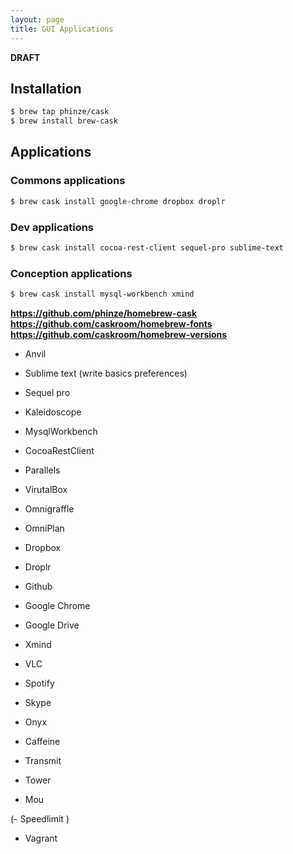 ```yaml
---
layout: page
title: GUI Applications
---
```


**DRAFT**

## Installation

```bash
$ brew tap phinze/cask
$ brew install brew-cask
```

## Applications

### Commons applications

```bash
$ brew cask install google-chrome dropbox droplr 
```


### Dev applications

```bash
$ brew cask install cocoa-rest-client sequel-pro sublime-text 
```


### Conception applications

```bash
$ brew cask install mysql-workbench xmind
```


**https://github.com/phinze/homebrew-cask**
**https://github.com/caskroom/homebrew-fonts**
**https://github.com/caskroom/homebrew-versions**

- Anvil
- Sublime text (write basics preferences)
- Sequel pro
- Kaleidoscope
- MysqlWorkbench
- CocoaRestClient


- Parallels
- VirutalBox
- Omnigraffle
- OmniPlan


- Dropbox
- Droplr
- Github
- Google Chrome
- Google Drive


- Xmind
- VLC
- Spotify
- Skype
- Onyx
- Caffeine
- Transmit
- Tower
- Mou


(- Speedlimit )

- Vagrant
